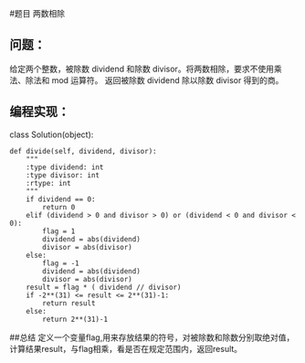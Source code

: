 #题目
两数相除
## 问题： 
给定两个整数，被除数 dividend 和除数 divisor。将两数相除，要求不使用乘法、除法和 mod 运算符。
返回被除数 dividend 除以除数 divisor 得到的商。
## 编程实现：
class Solution(object):

    def divide(self, dividend, divisor):
        """
        :type dividend: int
        :type divisor: int
        :rtype: int
        """
        if dividend == 0:
            return 0
        elif (dividend > 0 and divisor > 0) or (dividend < 0 and divisor < 0):
            flag = 1
            dividend = abs(dividend)
            divisor = abs(divisor)
        else:
            flag = -1
            dividend = abs(dividend)
            divisor = abs(divisor)
        result = flag * ( dividend // divisor)
        if -2**(31) <= result <= 2**(31)-1:
            return result
        else:
            return 2**(31)-1
##总结
定义一个变量flag,用来存放结果的符号，对被除数和除数分别取绝对值，计算结果result，与flag相乘，看是否在规定范围内，返回result。